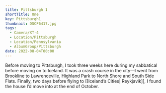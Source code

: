 ```yaml
---
title: Pittsburgh 1
shortTitle: One
key: Pittsburgh1
thumbnail: DSCF6417.jpg
tags:
  - Camera/XT-4
  - Location/Pittsburgh
  - Location/Pennsylvania
  - AlbumGroup/Pittsburgh
date: 2022-08-04T00:00
---
```

Before moving to Pittsburgh, I took three weeks here during my sabbatical before moving on to Iceland. It was a crash course in the city—I went from Brookline to Lawrenceville, Highland Park to North Shore and South Side Flats. Finally, two days before flying to [[Iceland’s Cities| Reykjavik]], I found the house I’d move into at the end of October.
